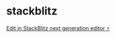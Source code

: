 # stackblitz

[Edit in StackBlitz next generation editor ⚡️](https://stackblitz.com/~/github.com/elouardimo/stackblitz)